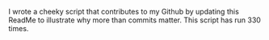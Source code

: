 I wrote a cheeky script that contributes to my Github by updating this ReadMe to illustrate why more than commits matter. This script has run 330 times.